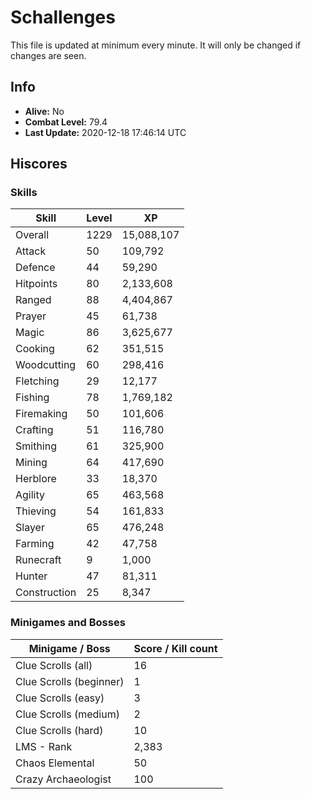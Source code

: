 # Schallenges

This file is updated at minimum every minute. It will only be changed if changes are seen.

## Info

 - **Alive:** No
 - **Combat Level:** 79.4
 - **Last Update:** 2020-12-18 17:46:14 UTC

## Hiscores

### Skills

| Skill | Level | XP |
|--|--|--|
| Overall | 1229 | 15,088,107 |
| Attack | 50 | 109,792 |
| Defence | 44 | 59,290 |
| Hitpoints | 80 | 2,133,608 |
| Ranged | 88 | 4,404,867 |
| Prayer | 45 | 61,738 |
| Magic | 86 | 3,625,677 |
| Cooking | 62 | 351,515 |
| Woodcutting | 60 | 298,416 |
| Fletching | 29 | 12,177 |
| Fishing | 78 | 1,769,182 |
| Firemaking | 50 | 101,606 |
| Crafting | 51 | 116,780 |
| Smithing | 61 | 325,900 |
| Mining | 64 | 417,690 |
| Herblore | 33 | 18,370 |
| Agility | 65 | 463,568 |
| Thieving | 54 | 161,833 |
| Slayer | 65 | 476,248 |
| Farming | 42 | 47,758 |
| Runecraft | 9 | 1,000 |
| Hunter | 47 | 81,311 |
| Construction | 25 | 8,347 |

### Minigames and Bosses

| Minigame / Boss | Score / Kill count |
|--|--|
| Clue Scrolls (all) | 16 |
| Clue Scrolls (beginner) | 1 |
| Clue Scrolls (easy) | 3 |
| Clue Scrolls (medium) | 2 |
| Clue Scrolls (hard) | 10 |
| LMS - Rank | 2,383 |
| Chaos Elemental | 50 |
| Crazy Archaeologist | 100 |

